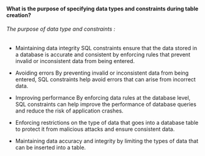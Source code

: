 #### What is the purpose of specifying data types and constraints during table creation?

###### The purpose of data type and constraints :

- Maintaining data integrity SQL constraints ensure that the data stored in a database is accurate and consistent by enforcing rules that prevent invalid or inconsistent data from being entered.

- Avoiding errors By preventing invalid or inconsistent data from being entered, SQL constraints help avoid errors that can arise from incorrect data.

- Improving performance By enforcing data rules at the database level, SQL constraints can help improve the performance of database queries and reduce the risk of application crashes.

- Enforcing restrictions on the type of data that goes into a database table to protect it from malicious attacks and ensure consistent data.

- Maintaining data accuracy and integrity by limiting the types of data that can be inserted into a table.